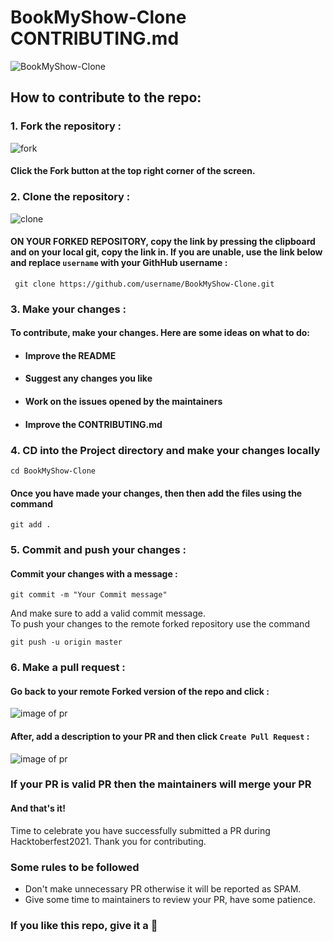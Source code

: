 # BookMyShow-Clone CONTRIBUTING.md
   ![BookMyShow-Clone](https://github.com/HackrackClub/BookMyShow-Clone/blob/ae04d2a9517a6c897f9a94efd6d2d16817bcb8aa/public/favicon.png)

## How to contribute to the repo:

### 1. Fork the repository :

![fork](https://user-images.githubusercontent.com/86161191/135710017-b69ed8b7-5ffe-40fe-ba6b-abec6232bbfb.png)

#### Click the **Fork** button at the top right corner of the screen.

### 2. Clone the repository :

![clone](https://user-images.githubusercontent.com/86161191/135710028-2fa5822e-d190-412a-a860-19cd8c03aa6f.png)

#### **ON YOUR FORKED REPOSITORY**, copy the link by pressing the clipboard and on your local git, copy the link in. If you are unable, use the link below and replace `username` with your GithHub username :

     git clone https://github.com/username/BookMyShow-Clone.git

### 3. Make your changes :

#### To contribute, make your changes. Here are some ideas on what to do:

- #### Improve the README
- #### Suggest any changes you like
- #### Work on the issues opened by the maintainers
- #### Improve the CONTRIBUTING.md


### 4. CD into the Project directory and make your changes locally
```
cd BookMyShow-Clone
```

#### Once you have made your changes, then then add the files using the command
```
git add .
```

### 5. Commit and push your changes : 

#### Commit your changes with a message :
```
git commit -m "Your Commit message"
```
And make sure to add a valid commit message.<br>
To push your changes to the remote forked repository use the command
```
git push -u origin master
```

### 6. Make a pull request :

#### Go back to your remote Forked version of the repo and click : 

![image of pr](https://user-images.githubusercontent.com/70807684/126149695-9e302772-f52a-46a0-a8d4-e08a3e61d006.png)

#### After, add a description to your PR and then click `Create Pull Request` :

![image of pr](https://user-images.githubusercontent.com/70807684/126149967-1c1f4c7e-432d-41d0-9ef6-0f75281743f4.png)

### If your PR is valid PR then the maintainers will merge your PR
#### And that's it!
Time to celebrate you have successfully submitted a PR during Hacktoberfest2021. Thank you for contributing.

### Some rules to be followed
 - Don't make unnecessary PR otherwise it will be reported as SPAM.
 - Give some time to maintainers to review your PR, have some patience.

### If you like this repo, give it a 🌟
